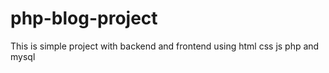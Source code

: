 # php-blog-project
This is simple project with backend and frontend using html css js php and mysql

